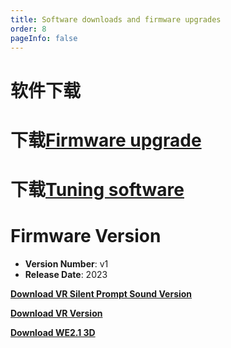 ```yaml
---
title: Software downloads and firmware upgrades
order: 8
pageInfo: false
---
```

# 软件下载
# 下载[Firmware upgrade](https://likeyou156156.online:9000/lky/tools/MV_Assisant_Tools_2021_V3.0.9T(2023.05.29).exe)
# 下载[Tuning software](https://likeyou156156.online:9000/lky/tools/ACPWorkbench_24bit.exe)

# Firmware Version

- **Version Number**: v1
- **Release Date**: 2023

**[Download VR Silent Prompt Sound Version](https://likeyou156156.online:9000/lky/old_bin/QY_Eiffel_One_VRmute.MVAX)**
<br>

**[Download VR Version](https://likeyou156156.online:9000/lky/old_bin/QY_Eiffel_One_VR.MVAX)**

**[Download WE2.1 3D](https://likeyou156156.online:9000/lky/3D/WE2.1.step)**